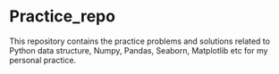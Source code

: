 # Practice_repo
This repository contains the practice problems and solutions related to Python data structure, Numpy, Pandas, Seaborn, Matplotlib etc for my personal practice.
